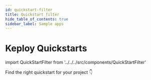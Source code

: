 ```yaml
---
id: quickstart-filter
title: Quickstart filter
hide_table_of_contents: true
sidebar_label: Sample apps
---
```


# Keploy Quickstarts

import QuickStartFilter from '../../../src/components/QuickStartFilter'

Find the right quickstart for your project 👇

<QuickStartFilter />